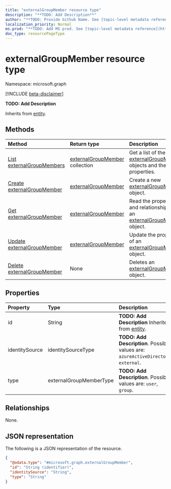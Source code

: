 ```yaml
---
title: "externalGroupMember resource type"
description: "**TODO: Add Description**"
author: "**TODO: Provide Github Name. See [topic-level metadata reference](https://msgo.azurewebsites.net/add/document/guidelines/metadata.html#topic-level-metadata)**"
localization_priority: Normal
ms.prod: "**TODO: Add MS prod. See [topic-level metadata reference](https://msgo.azurewebsites.net/add/document/guidelines/metadata.html#topic-level-metadata)**"
doc_type: resourcePageType
---
```


# externalGroupMember resource type

Namespace: microsoft.graph

[!INCLUDE [beta-disclaimer](../../includes/beta-disclaimer.md)]

**TODO: Add Description**


Inherits from [entity](../resources/entity.md).

## Methods
|Method|Return type|Description|
|:---|:---|:---|
|[List externalGroupMembers](../api/externalgroupmember-list.md)|[externalGroupMember](../resources/externalgroupmember.md) collection|Get a list of the [externalGroupMember](../resources/externalgroupmember.md) objects and their properties.|
|[Create externalGroupMember](../api/externalgroupmember-create.md)|[externalGroupMember](../resources/externalgroupmember.md)|Create a new [externalGroupMember](../resources/externalgroupmember.md) object.|
|[Get externalGroupMember](../api/externalgroupmember-get.md)|[externalGroupMember](../resources/externalgroupmember.md)|Read the properties and relationships of an [externalGroupMember](../resources/externalgroupmember.md) object.|
|[Update externalGroupMember](../api/externalgroupmember-update.md)|[externalGroupMember](../resources/externalgroupmember.md)|Update the properties of an [externalGroupMember](../resources/externalgroupmember.md) object.|
|[Delete externalGroupMember](../api/externalgroupmember-delete.md)|None|Deletes an [externalGroupMember](../resources/externalgroupmember.md) object.|

## Properties
|Property|Type|Description|
|:---|:---|:---|
|id|String|**TODO: Add Description** Inherited from [entity](../resources/entity.md).|
|identitySource|identitySourceType|**TODO: Add Description**. Possible values are: `azureActiveDirectory`, `external`.|
|type|externalGroupMemberType|**TODO: Add Description**. Possible values are: `user`, `group`.|

## Relationships
None.

## JSON representation
The following is a JSON representation of the resource.
<!-- {
  "blockType": "resource",
  "keyProperty": "id",
  "@odata.type": "microsoft.graph.externalGroupMember",
  "baseType": "microsoft.graph.entity",
  "openType": false
}
-->
``` json
{
  "@odata.type": "#microsoft.graph.externalGroupMember",
  "id": "String (identifier)",
  "identitySource": "String",
  "type": "String"
}
```

